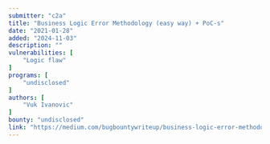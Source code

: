 ```yaml
---
submitter: "c2a"
title: "Business Logic Error Methodology (easy way) + PoC-s"
date: "2021-01-28"
added: "2024-11-03"
description: ""
vulnerabilities: [
    "Logic flaw"
]
programs: [
    "undisclosed"
]
authors: [
    "Vuk Ivanovic"
]
bounty: "undisclosed"
link: "https://medium.com/bugbountywriteup/business-logic-error-methodology-easy-way-poc-s-8195d8dee95b"
---
```




